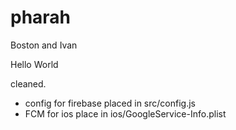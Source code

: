 # pharah
Boston and Ivan

Hello World

cleaned.

* config for firebase placed in src/config.js
* FCM for ios place in ios/GoogleService-Info.plist
